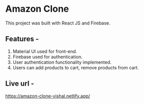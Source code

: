 # Amazon Clone

This project was built with React JS and Firebase.

## Features -

1. Material UI used for front-end.
2. Firebase used for authentication.
3. User authentication functionality implemented.
4. Users can add products to cart, remove products from cart.

## Live url -

https://amazon-clone-vishal.netlify.app/

